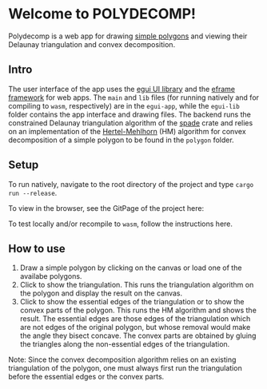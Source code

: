 # Welcome to POLYDECOMP!

Polydecomp is a web app for drawing [simple polygons](https://en.wikipedia.org/wiki/Simple_polygon) and viewing their Delaunay triangulation and convex decomposition.

## Intro

The user interface of the app uses the [egui UI library](https://github.com/emilk/egui#demo) and the [eframe framework](https://github.com/emilk/eframe_template) for web apps.  The `main` and `lib` files (for running natively and for compiling to `wasm`, respectively) are in the `egui-app`, while the `egui-lib` folder contains the app interface and drawing files.  The backend runs the constrained Delaunay triangulation algorithm of the [spade](https://docs.rs/crate/spade/1.8.2) crate and relies on an implementation of the [Hertel-Mehlhorn](https://people.mpi-inf.mpg.de/~mehlhorn/ftp/FastTriangulation.pdf) (HM) algorithm for convex decomposition of a simple polygon to be found in the `polygon` folder.

## Setup

To run natively, navigate to the root directory of the project and type `cargo run --release`.

To view in the browser, see the GitPage of the project here:

To test locally and/or recompile to `wasm`, follow the instructions here.

## How to use
1. Draw a simple polygon by clicking on the canvas or load one of the availabe polygons.
2. Click to show the triangulation.  This runs the triangulation algorithm on the polygon and display the result on the canvas.
3. Click to show the essential edges of the triangulation or to show the convex parts of the polygon.  This runs the HM algorithm and shows the result.  The essential edges are those edges of the triangulation which are not edges of the original polygon, but whose removal would make the angle they bisect concave.  The convex parts are obtained by gluing the triangles along the non-essential edges of the triangulation.

Note: Since the convex decomposition algorithm relies on an existing triangulation of the polygon, one must always first run the triangulation before the essential edges or the convex parts.

